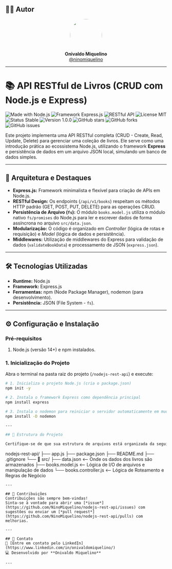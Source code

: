 ## 👨‍💻 Autor

<div align="center">
  <img src="https://avatars.githubusercontent.com/ninomiquelino" width="100" height="100" style="border-radius: 50%">
  <br>
  <strong>Onivaldo Miquelino</strong>
  <br>
  <a href="https://github.com/ninomiquelino">@ninomiquelino</a>
</div>

---

# 📚 API RESTful de Livros (CRUD com Node.js e Express)

![Made with Node.js](https://img.shields.io/badge/Node.js-339933?logo=node.js&logoColor=white)
![Framework Express.js](https://img.shields.io/badge/Express.js-000000?logo=express&logoColor=white)
![RESTful API](https://img.shields.io/badge/API-RESTful-ff6f00)
![License MIT](https://img.shields.io/badge/License-MIT-green)
![Status Stable](https://img.shields.io/badge/Status-Stable-success)
![Version 1.0.0](https://img.shields.io/badge/Version-1.0.0-blue)
![GitHub stars](https://img.shields.io/github/stars/NinoMiquelino/nodejs-rest-api?style=social)
![GitHub forks](https://img.shields.io/github/forks/NinoMiquelino/nodejs-rest-api?style=social)
![GitHub issues](https://img.shields.io/github/issues/NinoMiquelino/nodejs-rest-api)

Este projeto implementa uma API RESTful completa (CRUD - Create, Read, Update, Delete) para gerenciar uma coleção de livros. Ele serve como uma introdução prática ao ecossistema Node.js, utilizando o framework **Express** e persistência de dados em um arquivo JSON local, simulando um banco de dados simples.

---

## 🚀 Arquitetura e Destaques

* **Express.js:** Framework minimalista e flexível para criação de APIs em Node.js.
* **RESTful Design:** Os endpoints (`/api/v1/books`) respeitam os métodos HTTP padrão (GET, POST, PUT, DELETE) para as operações CRUD.
* **Persistência de Arquivo (`fs`):** O módulo `books.model.js` utiliza o módulo nativo `fs/promises` do Node.js para ler e escrever dados de forma assíncrona no arquivo `src/data.json`.
* **Modularização:** O código é organizado em *Controller* (lógica de rotas e requisição) e *Model* (lógica de dados e persistência).
* **Middlewares:** Utilização de middlewares do Express para validação de dados (`validateBookData`) e processamento de JSON (`express.json`).

---

## 🛠️ Tecnologias Utilizadas

* **Runtime:** Node.js
* **Framework:** Express.js
* **Ferramentas:** npm (Node Package Manager), nodemon (para desenvolvimento).
* **Persistência:** JSON (File System - `fs`).

---

## ⚙️ Configuração e Instalação

### Pré-requisitos

1.  Node.js (versão 14+) e npm instalados.

### 1. Inicialização do Projeto

Abra o terminal na pasta raiz do projeto (`/nodejs-rest-api`) e execute:

```bash
# 1. Inicializa o projeto Node.js (cria o package.json)
npm init -y

# 2. Instala o framework Express como dependência principal
npm install express

# 3. Instala o nodemon para reiniciar o servidor automaticamente em mudanças
npm install -D nodemon

---

## 🧩 Estrutura do Projeto

Certifique-se de que sua estrutura de arquivos está organizada da seguinte forma:

```
nodejs-rest-api/
├── app.js
├── package.json
├── README.md
├── .gitignore
└── 📁 src/
         ├── data.json           <-- Onde os dados dos livros são armazenados
         ├── books.model.js      <-- Lógica de I/O de arquivos e manipulação de dados
         └── books.controller.js <-- Lógica de Roteamento e Regras de Negócio
```
---

## 🤝 Contribuições
Contribuições são sempre bem-vindas!  
Sinta-se à vontade para abrir uma [*issue*](https://github.com/NinoMiquelino/nodejs-rest-api/issues) com sugestões ou enviar um [*pull request*](https://github.com/NinoMiquelino/nodejs-rest-api/pulls) com melhorias.

---

## 💬 Contato
📧 [Entre em contato pelo LinkedIn](https://www.linkedin.com/in/onivaldomiquelino/)  
💻 Desenvolvido por **Onivaldo Miquelino**

---
